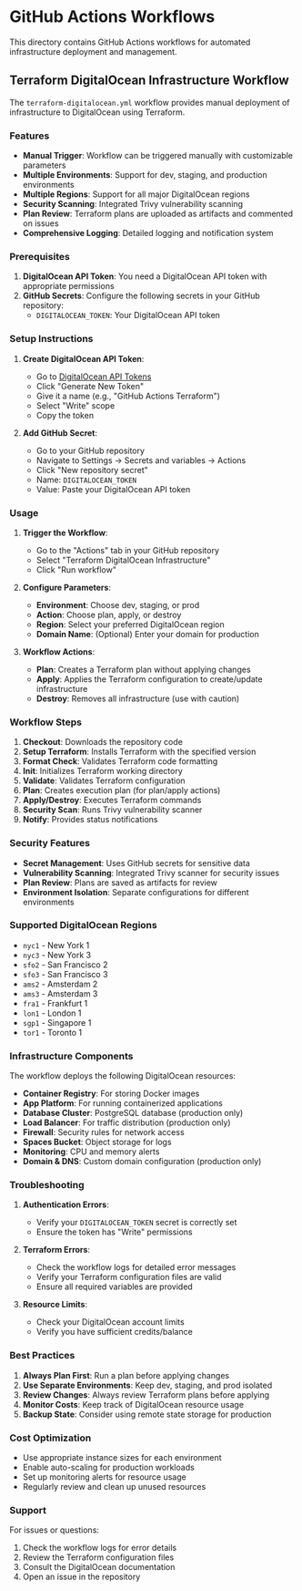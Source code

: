 # GitHub Actions Workflows

This directory contains GitHub Actions workflows for automated infrastructure deployment and management.

## Terraform DigitalOcean Infrastructure Workflow

The `terraform-digitalocean.yml` workflow provides manual deployment of infrastructure to DigitalOcean using Terraform.

### Features

- **Manual Trigger**: Workflow can be triggered manually with customizable parameters
- **Multiple Environments**: Support for dev, staging, and production environments
- **Multiple Regions**: Support for all major DigitalOcean regions
- **Security Scanning**: Integrated Trivy vulnerability scanning
- **Plan Review**: Terraform plans are uploaded as artifacts and commented on issues
- **Comprehensive Logging**: Detailed logging and notification system

### Prerequisites

1. **DigitalOcean API Token**: You need a DigitalOcean API token with appropriate permissions
2. **GitHub Secrets**: Configure the following secrets in your GitHub repository:
   - `DIGITALOCEAN_TOKEN`: Your DigitalOcean API token

### Setup Instructions

1. **Create DigitalOcean API Token**:
   - Go to [DigitalOcean API Tokens](https://cloud.digitalocean.com/account/api/tokens)
   - Click "Generate New Token"
   - Give it a name (e.g., "GitHub Actions Terraform")
   - Select "Write" scope
   - Copy the token

2. **Add GitHub Secret**:
   - Go to your GitHub repository
   - Navigate to Settings → Secrets and variables → Actions
   - Click "New repository secret"
   - Name: `DIGITALOCEAN_TOKEN`
   - Value: Paste your DigitalOcean API token

### Usage

1. **Trigger the Workflow**:
   - Go to the "Actions" tab in your GitHub repository
   - Select "Terraform DigitalOcean Infrastructure"
   - Click "Run workflow"

2. **Configure Parameters**:
   - **Environment**: Choose dev, staging, or prod
   - **Action**: Choose plan, apply, or destroy
   - **Region**: Select your preferred DigitalOcean region
   - **Domain Name**: (Optional) Enter your domain for production

3. **Workflow Actions**:
   - **Plan**: Creates a Terraform plan without applying changes
   - **Apply**: Applies the Terraform configuration to create/update infrastructure
   - **Destroy**: Removes all infrastructure (use with caution)

### Workflow Steps

1. **Checkout**: Downloads the repository code
2. **Setup Terraform**: Installs Terraform with the specified version
3. **Format Check**: Validates Terraform code formatting
4. **Init**: Initializes Terraform working directory
5. **Validate**: Validates Terraform configuration
6. **Plan**: Creates execution plan (for plan/apply actions)
7. **Apply/Destroy**: Executes Terraform commands
8. **Security Scan**: Runs Trivy vulnerability scanner
9. **Notify**: Provides status notifications

### Security Features

- **Secret Management**: Uses GitHub secrets for sensitive data
- **Vulnerability Scanning**: Integrated Trivy scanner for security issues
- **Plan Review**: Plans are saved as artifacts for review
- **Environment Isolation**: Separate configurations for different environments

### Supported DigitalOcean Regions

- `nyc1` - New York 1
- `nyc3` - New York 3
- `sfo2` - San Francisco 2
- `sfo3` - San Francisco 3
- `ams2` - Amsterdam 2
- `ams3` - Amsterdam 3
- `fra1` - Frankfurt 1
- `lon1` - London 1
- `sgp1` - Singapore 1
- `tor1` - Toronto 1

### Infrastructure Components

The workflow deploys the following DigitalOcean resources:

- **Container Registry**: For storing Docker images
- **App Platform**: For running containerized applications
- **Database Cluster**: PostgreSQL database (production only)
- **Load Balancer**: For traffic distribution (production only)
- **Firewall**: Security rules for network access
- **Spaces Bucket**: Object storage for logs
- **Monitoring**: CPU and memory alerts
- **Domain & DNS**: Custom domain configuration (production only)

### Troubleshooting

1. **Authentication Errors**:
   - Verify your `DIGITALOCEAN_TOKEN` secret is correctly set
   - Ensure the token has "Write" permissions

2. **Terraform Errors**:
   - Check the workflow logs for detailed error messages
   - Verify your Terraform configuration files are valid
   - Ensure all required variables are provided

3. **Resource Limits**:
   - Check your DigitalOcean account limits
   - Verify you have sufficient credits/balance

### Best Practices

1. **Always Plan First**: Run a plan before applying changes
2. **Use Separate Environments**: Keep dev, staging, and prod isolated
3. **Review Changes**: Always review Terraform plans before applying
4. **Monitor Costs**: Keep track of DigitalOcean resource usage
5. **Backup State**: Consider using remote state storage for production

### Cost Optimization

- Use appropriate instance sizes for each environment
- Enable auto-scaling for production workloads
- Set up monitoring alerts for resource usage
- Regularly review and clean up unused resources

### Support

For issues or questions:
1. Check the workflow logs for error details
2. Review the Terraform configuration files
3. Consult the DigitalOcean documentation
4. Open an issue in the repository
